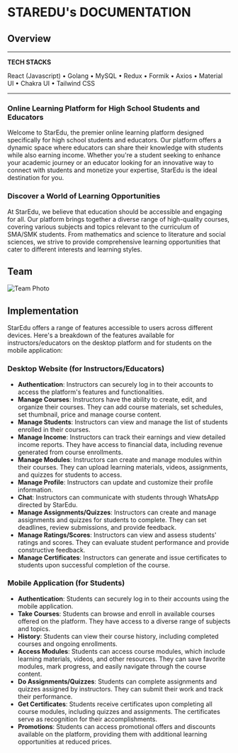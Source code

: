 # STAREDU's DOCUMENTATION

## Overview

---

**TECH STACKS**

React (Javascript) • Golang • MySQL • Redux • Formik • Axios • Material UI • Chakra UI • Tailwind CSS

---

### Online Learning Platform for High School Students and Educators

Welcome to StarEdu, the premier online learning platform designed specifically for high school students and educators. Our platform offers a dynamic space where educators can share their knowledge with students while also earning income. Whether you're a student seeking to enhance your academic journey or an educator looking for an innovative way to connect with students and monetize your expertise, StarEdu is the ideal destination for you.

### Discover a World of Learning Opportunities

At StarEdu, we believe that education should be accessible and engaging for all. Our platform brings together a diverse range of high-quality courses, covering various subjects and topics relevant to the curriculum of SMA/SMK students. From mathematics and science to literature and social sciences, we strive to provide comprehensive learning opportunities that cater to different interests and learning styles.

## Team

![Team Photo](/staredu-team.jpg)

## Implementation

StarEdu offers a range of features accessible to users across different devices. Here's a breakdown of the features available for instructors/educators on the desktop platform and for students on the mobile application:

### Desktop Website (for Instructors/Educators)

- **Authentication**: Instructors can securely log in to their accounts to access the platform's features and functionalities.
- **Manage Courses**: Instructors have the ability to create, edit, and organize their courses. They can add course materials, set schedules, set thumbnail, price and manage course content.
- **Manage Students**: Instructors can view and manage the list of students enrolled in their courses.
- **Manage Income**: Instructors can track their earnings and view detailed income reports. They have access to financial data, including revenue generated from course enrollments.
- **Manage Modules**: Instructors can create and manage modules within their courses. They can upload learning materials, videos, assignments, and quizzes for students to access.
- **Manage Profile**: Instructors can update and customize their profile information.
- **Chat**: Instructors can communicate with students through WhatsApp directed by StarEdu.
- **Manage Assignments/Quizzes**: Instructors can create and manage assignments and quizzes for students to complete. They can set deadlines, review submissions, and provide feedback.
- **Manage Ratings/Scores**: Instructors can view and assess students' ratings and scores. They can evaluate student performance and provide constructive feedback.
- **Manage Certificates**: Instructors can generate and issue certificates to students upon successful completion of the course.

### Mobile Application (for Students)

- **Authentication**: Students can securely log in to their accounts using the mobile application.
- **Take Courses**: Students can browse and enroll in available courses offered on the platform. They have access to a diverse range of subjects and topics.
- **History**: Students can view their course history, including completed courses and ongoing enrollments.
- **Access Modules**: Students can access course modules, which include learning materials, videos, and other resources. They can save favorite modules, mark progress, and easily navigate through the course content.
- **Do Assignments/Quizzes**: Students can complete assignments and quizzes assigned by instructors. They can submit their work and track their performance.
- **Get Certificates**: Students receive certificates upon completing all course modules, including quizzes and assignments. The certificates serve as recognition for their accomplishments.
- **Promotions**: Students can access promotional offers and discounts available on the platform, providing them with additional learning opportunities at reduced prices.
